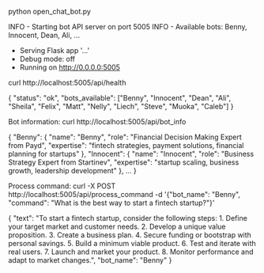 python open_chat_bot.py

INFO - Starting bot API server on port 5005
INFO - Available bots: Benny, Innocent, Dean, Ali, ...
 * Serving Flask app '...'
 * Debug mode: off
 * Running on http://0.0.0.0:5005

curl http://localhost:5005/api/health

{
    "status": "ok",
    "bots_available": ["Benny", "Innocent", "Dean", "Ali", "Sheila", "Felix", "Matt", "Nelly", "Liech", "Steve", "Muoka", "Caleb"]
}

Bot information: 
curl http://localhost:5005/api/bot_info

{
    "Benny": {
        "name": "Benny",
        "role": "Financial Decision Making Expert from Payd",
        "expertise": "fintech strategies, payment solutions, financial planning for startups"
    },
    "Innocent": {
        "name": "Innocent",
        "role": "Business Strategy Expert from Startinev",
        "expertise": "startup scaling, business growth, leadership development"
    },
    ...
}

Process command: 
curl -X POST http://localhost:5005/api/process_command -d '{"bot_name": "Benny", "command": "What is the best way to start a fintech startup?"}'

{
    "text": "To start a fintech startup, consider the following steps: 1. Define your target market and customer needs. 2. Develop a unique value proposition. 3. Create a business plan. 4. Secure funding or bootstrap with personal savings. 5. Build a minimum viable product. 6. Test and iterate with real users. 7. Launch and market your product. 8. Monitor performance and adapt to market changes.",
    "bot_name": "Benny"
}



